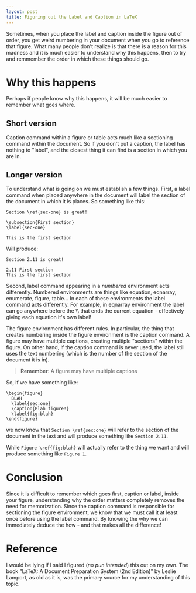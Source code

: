```yaml
---
layout: post
title: Figuring out the Label and Caption in LaTeX
---
```


Sometimes, when you place the label and caption inside the figure out of order, you get 
weird numbering in your document when you go to reference that figure. What many people don't realize
is that there is a reason for this madness and it is much easier to understand why this happens, then
to try and remmember the order in which these things should go.

Why this happens
================

Perhaps if people know why this happens, it will be much easier to remember what goes where.

Short version
-------------

Caption command within a figure or table acts much like a sectioning command within the document. So if you don't put a caption, the label has nothing to "label", and the closest thing it can find is a section in which you are in.

Longer version
--------------

To understand what is going on we must establish a few things. First, a label command when placed anywhere in the document will label the section of the document in which it is places. So something like this:

    Section \ref{sec-one} is great!  

    \subsection{First section}
    \label{sec-one} 

    This is the first section

Will produce:

    Section 2.11 is great!

    2.11 First section
    This is the first section


Second, label command appearing in a *numbered* environment acts
differently. Numbered environments are things like equation, eqnarray,
enumerate, figure, table... In each of these environments the
label command acts differently. For example, in eqnarray
environment the label can go anywhere before the \\\\ that ends the
current equation - effectively giving each equation it's own label!

The figure environment has different rules. In particular, the thing
that creates numbering inside the figure environment is the caption
command. A figure may have multiple captions, creating multiple
"sections" within the figure. On other hand, if the caption command is
never used, the label still uses the text numbering (which is the
number of the section of the document it is in).

> **Remember**: A figure may have multiple captions

So, if we have something like:

    \begin{figure}
      BLAH
      \label{sec:one}
      \caption{Blah figure!}
      \label{fig:blah}
    \end{figure}

we now know that `Section \ref{sec:one}` will refer to the section of the document in the text and will produce something like `Section 2.11`.

While `Figure \ref{fig:blah}` will actually refer to the thing we want and will produce something like `Figure 1`.

Conclusion
==========

Since it is difficult to remember which goes first, caption or label,
inside your figure, understanding why the order matters completely
removes the need for memorization. Since the caption command is
responsible for sectioning the figure environment, we know that we must
call it at least once before using the label command.  By knowing the
why we can immediately deduce the how - and that makes all the
difference!

Reference
=========

I would be lying if I said I figured (*no pun intended*) this out on my own. The book "LaTeX: A Document Preparation System (2nd Edition)" by Leslie Lamport, as old as it is, was the primary source for my understanding of this topic.